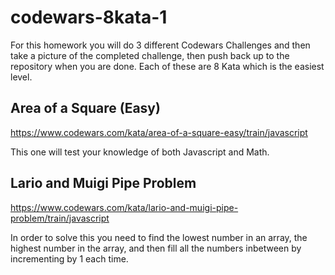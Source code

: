 # codewars-8kata-1

For this homework you will do 3 different Codewars Challenges and then take a picture of the completed challenge, then push back up to the repository when you are done. Each of these are 8 Kata which is the easiest level.

## Area of a Square (Easy)

https://www.codewars.com/kata/area-of-a-square-easy/train/javascript

This one will test your knowledge of both Javascript and Math.

## Lario and Muigi Pipe Problem

https://www.codewars.com/kata/lario-and-muigi-pipe-problem/train/javascript

In order to solve this you need to find the lowest number in an array, the highest number in the array, and then fill all the numbers inbetween by incrementing by 1 each time. 


